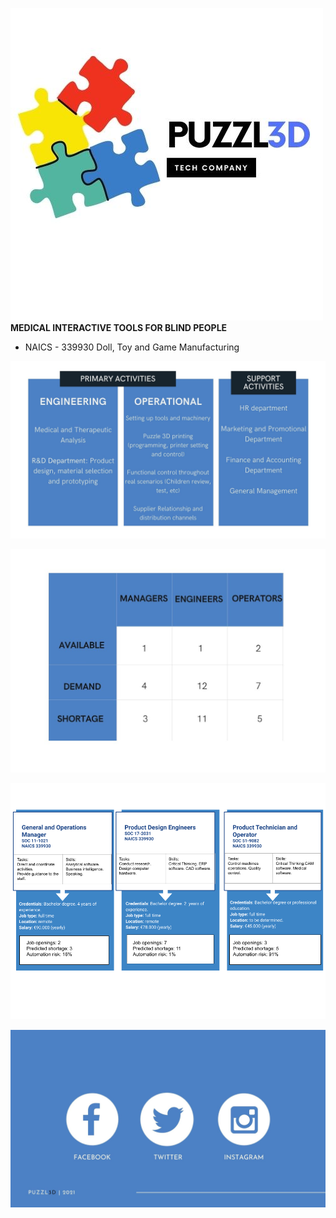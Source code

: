 
![Image](logo.jpg)
    **MEDICAL INTERACTIVE TOOLS FOR BLIND PEOPLE**

* NAICS - 339930 Doll, Toy and Game Manufacturing

![Image](activities.jpg)


![Image](Job.jpg)

![Image](Imagejob.png)

![Image](final.jpg)
